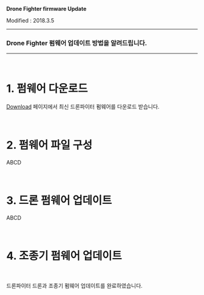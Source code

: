 **Drone Fighter firmware Update**

Modified : 2018.3.5

---

<h3>Drone Fighter 펌웨어 업데이트 방법을 알려드립니다.</h3>

---


<br>

# 1. 펌웨어 다운로드

[Download](/download/) 페이지에서 최신 드론파이터 펌웨어를 다운로드 받습니다.


<br>


# 2. 펌웨어 파일 구성

ABCD


<br>


# 3. 드론 펌웨어 업데이트

ABCD


<br>


# 4. 조종기 펌웨어 업데이트

<br>


드론파이터 드론과 조종기 펌웨어 업데이트를 완료하였습니다.

